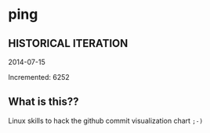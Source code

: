 # ping

## HISTORICAL ITERATION
2014-07-15

Incremented: 6252

## What is this?? 
Linux skills to hack the github commit visualization chart `;-)`

